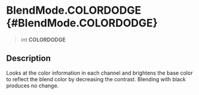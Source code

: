 BlendMode.COLORDODGE {#BlendMode.COLORDODGE}
====================

> int **COLORDODGE**

Description
-----------

Looks at the color information in each channel and brightens the base
color to reflect the blend color by decreasing the contrast. Blending
with black produces no change.
